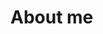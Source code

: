 # About me
<!-- 👋 Hi, I’m @richardmolumygit
- 👀 I’m interested in ...
- 🌱 I’m currently learning ...
- 💞️ I’m looking to collaborate on ...
- 📫 How to reach me ...
- 😄 Pronouns: ...
- ⚡ Fun fact: ...


richardmolumygit/richardmolumygit is a ✨ special ✨ repository because its `README.md` (this file) appears on your GitHub profile.
You can click the Preview link to take a look at your changes.
--->
